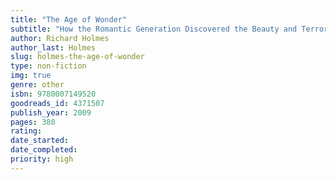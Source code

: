 ```yaml
---
title: "The Age of Wonder"
subtitle: "How the Romantic Generation Discovered the Beauty and Terror of Science"
author: Richard Holmes
author_last: Holmes
slug: holmes-the-age-of-wonder
type: non-fiction
img: true
genre: other
isbn: 9780007149520
goodreads_id: 4371507
publish_year: 2009
pages: 380
rating: 
date_started:
date_completed:
priority: high
---
```

